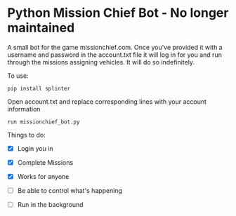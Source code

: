 # Python Mission Chief Bot - No longer maintained
A small bot for the game missionchief.com. Once you've provided it with a username and password in the account.txt file it will log in for you and run through the missions assigning vehicles. It will do so indefinitely. 

To use:

`pip install splinter`

Open account.txt and replace corresponding lines with your account information

`run missionchief_bot.py`

Things to do:
- [x] Login you in
- [x] Complete Missions
- [x] Works for anyone
- [ ] Be able to control what's happening
- [ ] Run in the background



